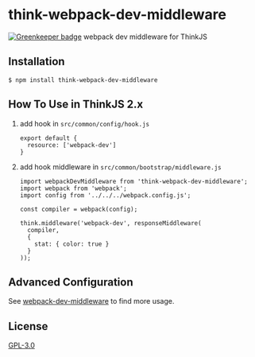 # think-webpack-dev-middleware

[![Greenkeeper badge](https://badges.greenkeeper.io/lizheming/think-webpack-dev-middleware.svg)](https://greenkeeper.io/)
webpack dev middleware for ThinkJS

## Installation

```
$ npm install think-webpack-dev-middleware
```

## How To Use in ThinkJS 2.x

1. add hook in `src/common/config/hook.js`

    ```
    export default {
      resource: ['webpack-dev']
    }
    ```

2. add hook middleware in `src/common/bootstrap/middleware.js`

    ```
    import webpackDevMiddleware from 'think-webpack-dev-middleware';
    import webpack from 'webpack';
    import config from '../../../webpack.config.js';

    const compiler = webpack(config);

    think.middleware('webpack-dev', responseMiddleware(
      compiler,
      {
        stat: { color: true }
      }
    ));
    ```

## Advanced Configuration

  See [webpack-dev-middleware](https://github.com/webpack/webpack-dev-middleware#usage) to find more usage.

## License

[GPL-3.0](LICENSE)